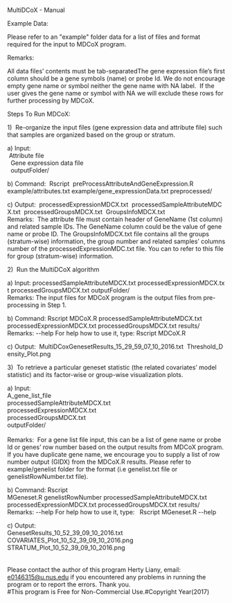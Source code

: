 MultiDCoX - Manual

Example Data:

Please refer to an "example" folder data for a list of files and format required for the input to MDCoX program.

Remarks:

All data files’ contents must be tab-separatedThe gene expression file’s first column should be a gene symbols (name) or probe Id. We do not encourage empty gene name or symbol neither the gene name with NA label.  If the user gives the gene name or symbol with NA we will exclude these rows for further processing by MDCoX.

Steps To Run MDCoX:

1)  Re-organize the input files (gene expression data and attribute file) such that samples are organized based on the group or stratum.

a) Input: <br /> Attribute file <br />  Gene expression data file <br />  outputFolder/ <br />

b) Command:  Rscript  preProcessAttributeAndGeneExpression.R example/attributes.txt example/gene_expressionData.txt preprocessed/

c) Output:  processedExpressionMDCX.txt  processedSampleAttributeMDCX.txt  processedGroupsMDCX.txt  GroupsInfoMDCX.txt
<br />Remarks:  The attribute file must contain header of GeneName (1st column) and related sample IDs. The GeneName column could be the value of gene name or probe ID. The GroupsInfoMDCX.txt file contains all the groups (stratum-wise) information, the group number and related samples’ columns number of the processedExpressionMDC.txt file. You can to refer to this file for group (stratum-wise) information.

2)  Run the MultiDCoX algorithm

a) Input: processedSampleAttributeMDCX.txt processedExpressionMDCX.txt processedGroupsMDCX.txt outputFolder/
<br />Remarks: The input files for MDCoX program is the output files from pre-processing in Step 1.

b) Command: Rscript MDCoX.R processedSampleAttributeMDCX.txt processedExpressionMDCX.txt processedGroupsMDCX.txt results/ 
<br />Remarks:  --help For help how to use it, type: Rscript MDCoX.R

c) Output:  MultiDCoxGenesetResults_15_29_59_07_10_2016.txt  Threshold_Density_Plot.png

3)  To retrieve a particular geneset statistic (the related covariates’ model statistic) and its factor-wise or group-wise visualization plots.

a) Input:  <br />
A_gene_list_file<br />
processedSampleAttributeMDCX.txt <br />
processedExpressionMDCX.txt<br />
processedGroupsMDCX.txt <br />
outputFolder/
<br /><br />Remarks:  For a gene list file input, this can be a list of gene name or probe Id or genes’ row number based on the output results from MDCoX program. If you have duplicate gene name, we encourage you to supply a list of row number output (GIDX) from the MDCoX.R results. Please refer to example/genelist folder for the format (i.e genelist.txt file or genelistRowNumber.txt file).

b) Command: Rscript MGeneset.R genelistRowNumber processedSampleAttributeMDCX.txt processedExpressionMDCX.txt processedGroupsMDCX.txt results/
<br />Remarks:  --help For help how to use it, type:   Rscript MGeneset.R --help

c) Output:  <br />
GenesetResults_10_52_39_09_10_2016.txt  <br />
COVARIATES_Plot_10_52_39_09_10_2016.png  <br />
STRATUM_Plot_10_52_39_09_10_2016.png
<br />
<br />
<br />
Please contact the author of this program Herty Liany, email: e0146315@u.nus.edu if you encountered any problems in running the program or to report the errors. Thank you.
<br />#This program is Free for Non-Commercial Use.#Copyright Year(2017)
